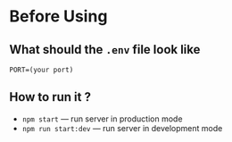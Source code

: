 # Before Using

## What should the `.env` file look like

    PORT=(your port)

## How to run it ?

- `npm start` &mdash; run server in production mode
- `npm run start:dev` &mdash; run server in development mode
